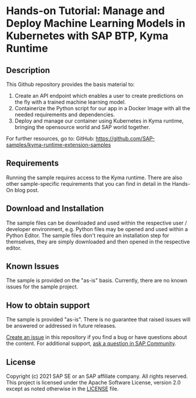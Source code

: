 # Hands-on Tutorial: Manage and Deploy Machine Learning Models in Kubernetes with SAP BTP, Kyma Runtime

## Description
This Github repository provides the basis material to: 

1. Create an API endpoint which enables a user to create predictions on the fly with a trained machine learning model.
2. Containerize the Python script for our app in a Docker Image with all the needed requirements and dependencies.
3. Deploy and manage our container using Kubernetes in Kyma runtime, bringing the opensource world and SAP world together.

For further resources, go to:
GitHub: https://github.com/SAP-samples/kyma-runtime-extension-samples

## Requirements
Running the sample requires access to the Kyma runtime. There are also other sample-specific requirements that you can find in detail in the Hands-On blog post.

## Download and Installation
The sample files can be downloaded and used within the respective user / developer environment, e.g. Python files may be opened and used within a Python Editor. The sample files don't require an installation step for themselves, they are simply downloaded and then opened in the respective editor.

## Known Issues
The sample is provided on the "as-is" basis. Currently, there are no known issues for the sample project.

## How to obtain support
The sample is provided "as-is". There is no guarantee that raised issues will be answered or addressed in future releases.

[Create an issue](https://github.com/SAP-samples/<repository-name>/issues) in this repository if you find a bug or have questions about the content. 
For additional support, [ask a question in SAP Community](https://answers.sap.com/questions/ask.html).

## License
Copyright (c) 2021 SAP SE or an SAP affiliate company. All rights reserved. This project is licensed under the Apache Software License, version 2.0 except as noted otherwise in the [LICENSE](LICENSES/Apache-2.0.txt) file.
